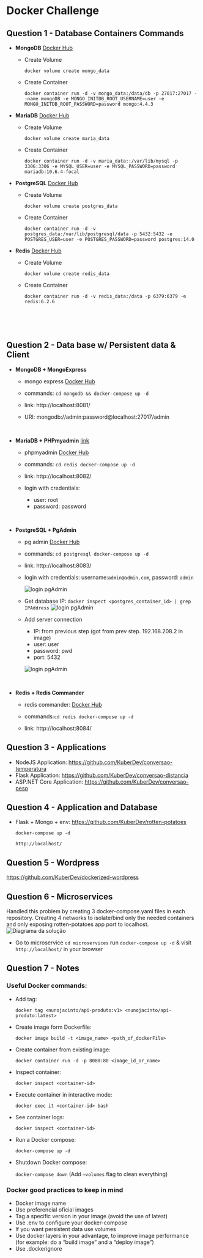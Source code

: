 # Docker Challenge





## Question 1 - Database Containers Commands

- **MongoDB** [Docker Hub](https://hub.docker.com/_/mongo)
	- Create Volume

    	`docker volume create mongo_data`
	- Create Container

    	`docker container run -d -v mongo_data:/data/db -p 27017:27017 --name mongoDB -e MONGO_INITDB_ROOT_USERNAME=user -e MONGO_INITDB_ROOT_PASSWORD=password mongo:4.4.3`


- **MariaDB** [Docker Hub](https://hub.docker.com/_/mariadb)
	- Create Volume

    	`docker volume create maria_data`
	- Create Container

        `docker container run -d -v maria_data::/var/lib/mysql -p 3306:3306 -e MYSQL_USER=user -e MYSQL_PASSWORD=password mariadb:10.6.4-focal`

- **PostgreSQL** [Docker Hub](https://hub.docker.com/_/postgres)
	- Create Volume

        `docker volume create postgres_data`
	- Create Container

        `docker container run -d -v postgres_data:/var/lib/postgresql/data -p 5432:5432 -e POSTGRES_USER=user -e POSTGRES_PASSWORD=password postgres:14.0`


- **Redis** [Docker Hub](https://hub.docker.com/_/redis)
	- Create Volume

        `docker volume create redis_data`
	- Create Container

        `docker container run -d -v redis_data:/data -p 6379:6379 -e redis:6.2.6`


<br>
<br>
<br>

## Question 2 - Data base w/ Persistent data & Client
- **MongoDB + MongoExpress**

    - mongo express [Docker Hub](https://hub.docker.com/_/mongo-express)

    - commands: `cd mongodb && docker-compose up -d`

    - link: http://localhost:8081/
    - URI: mongodb://admin:password@localhost:27017/admin


<br>

- **MariaDB + PHPmyadmin** [link](https://hackernoon.com/mariadb-phpmyadmin-docker-running-local-database-ok9q36ji)
    - phpmyadmin [Docker Hub](https://hub.docker.com/r/phpmyadmin/phpmyadmin/)

    - commands:
        `cd redis docker-compose up -d`

    - link: http://localhost:8082/

    - login with credentials:
        - user: root
        - password: password


<br>

- **PostgreSQL + PgAdmin**
    - pg admin [Docker Hub](https://hub.docker.com/r/dpage/pgadmin4)

    - commands: `cd postgresql docker-compose up -d`

    - link: http://localhost:8083/
    - login with credentials: username:`admin@admin.com`, password: `admin`

        ![login pgAdmin](./img/login.png)


    - Get database IP: `docker inspect <postgres_container_id> | grep IPAddress`
        ![login pgAdmin](./img/get-ip.png)

    - Add server connection
        - IP: from previous step  (got from prev step. 192.168.208.2 in image)
        - user: user
        - password: pwd
        - port: 5432

        ![login pgAdmin](./img/create-server.png)



<br>

- **Redis + Redis Commander**
    - redis commander: [Docker Hub](https://hub.docker.com/r/rediscommander/redis-commander)

    - commands:`cd redis docker-compose up -d`

    - link: http://localhost:8084/



## Question 3 - Applications

- NodeJS Application: https://github.com/KuberDev/conversao-temperatura
- Flask Application: https://github.com/KuberDev/conversao-distancia
- ASP.NET Core Application: https://github.com/KuberDev/conversao-peso

## Question 4 - Application and Database
- Flask + Mongo + env: https://github.com/KuberDev/rotten-potatoes

    `docker-compose up -d`

    `http://localhost/`


## Question 5 - Wordpress
https://github.com/KuberDev/dockerized-wordpress


## Question 6 - Microservices
Handled this problem by creating 3 docker-compose.yaml files in each repository. Creating 4 networks to isolate/bind only the needed containers and only exposing rotten-potatoes app port to localhost.
![Diagrama da solução](./img/ms.png)

 - Go to microservice `cd microservices` run `docker-compose up -d` & visit `http://localhost/` in your browser


## Question 7 - Notes

### Useful Docker commands:

- Add tag:

    `docker tag <nunojacinto/api-produto:v1> <nunojacinto/api-produto:latest>`

- Create image form Dockerfile:

    `docker image build -t <image_name> <path_of_dockerFile>`

- Create container from existing image:

    `docker container run -d -p 8080:80 <image_id_or_name>`

- Inspect container:

    `docker inspect <container-id>`

- Execute container in interactive mode:

    `docker exec it <container-id> bash`

- See container logs:

    `docker inspect <container-id>`

- Run a Docker compose:

    `docker-compose up -d`

- Shutdown Docker compose:

    `docker-compose down`   (Add `—volumes` flag to clean everything)



### Docker good practices to keep in mind
- Docker image name
- Use preferencial oficial images
- Tag a specific version in your image (avoid the use of latest)
- Use .env to configure your docker-compose
- If you want persistent data use volumes
- Use docker layers in your advantage, to improve image performance (for example: do a “build image” and a “deploy image”)
- Use .dockerignore
